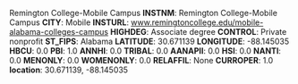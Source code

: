 
Remington College-Mobile Campus
**INSTNM**: Remington College-Mobile Campus
**CITY**: Mobile
**INSTURL**: www.remingtoncollege.edu/mobile-alabama-colleges-campus
**HIGHDEG**: Associate degree
**CONTROL**: Private nonprofit
**ST_FIPS**: Alabama
**LATITUDE**: 30.671139
**LONGITUDE**: -88.145035
**HBCU**: 0.0
**PBI**: 1.0
**ANNHI**: 0.0
**TRIBAL**: 0.0
**AANAPII**: 0.0
**HSI**: 0.0
**NANTI**: 0.0
**MENONLY**: 0.0
**WOMENONLY**: 0.0
**RELAFFIL**: None
**CURROPER**: 1.0
**location**: 30.671139, -88.145035